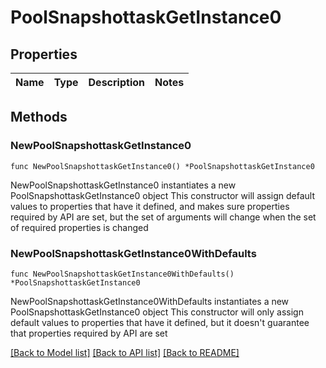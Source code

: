 # PoolSnapshottaskGetInstance0

## Properties

Name | Type | Description | Notes
------------ | ------------- | ------------- | -------------

## Methods

### NewPoolSnapshottaskGetInstance0

`func NewPoolSnapshottaskGetInstance0() *PoolSnapshottaskGetInstance0`

NewPoolSnapshottaskGetInstance0 instantiates a new PoolSnapshottaskGetInstance0 object
This constructor will assign default values to properties that have it defined,
and makes sure properties required by API are set, but the set of arguments
will change when the set of required properties is changed

### NewPoolSnapshottaskGetInstance0WithDefaults

`func NewPoolSnapshottaskGetInstance0WithDefaults() *PoolSnapshottaskGetInstance0`

NewPoolSnapshottaskGetInstance0WithDefaults instantiates a new PoolSnapshottaskGetInstance0 object
This constructor will only assign default values to properties that have it defined,
but it doesn't guarantee that properties required by API are set


[[Back to Model list]](../README.md#documentation-for-models) [[Back to API list]](../README.md#documentation-for-api-endpoints) [[Back to README]](../README.md)


